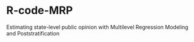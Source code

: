 # R-code-MRP
Estimating state-level public opinion with Multilevel Regression Modeling and Poststratification
